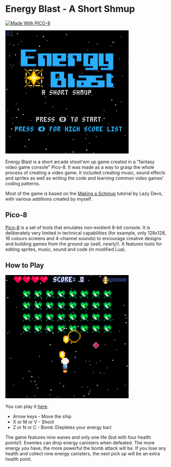 
# Energy Blast - A Short Shmup
[![Made With PICO-8](https://img.shields.io/badge/Made%20With-PICO--8-ff004d.svg?style=flat&logo=data%3Aimage%2Fpng%3Bbase64%2CiVBORw0KGgoAAAANSUhEUgAAABQAAAAUCAYAAACNiR0NAAAAlUlEQVQ4jWP8v5gBFTxOR%2BVXPfuPwp8SxIjCt%2BBG4TIxUBkMfgNZGIyi0IRmoobZxxeo0rcPocp%2FEEEJ08HvZaobyPj%2FjTpqmLAeJM2EtgMo3MHvZeqnw9X%2FXVHSUdhnP5Qw%2Fc%2B7CUVDS%2BsWFH6QpuyIT4cMT8xQBJI%2B1aHwj1%2F3RgnTVJbrKGH29egxFPWD38tUNxAAun4liexlTtMAAAAASUVORK5CYII%3D)](https://www.lexaloffle.com/pico-8.php)

![Title screen](media/Energy_Blast.png)

Energy Blast is a short arcade shoot'em up game created in a "fantasy video game console" Pico-8. It was made as a way to grasp the whole process of creating a video game. It included creating music, sound effects and sprites as well as writing the code and learning common video games' coding patterns. 

Most of the game is based on the [Making a Schmup](https://www.youtube.com/watch?v=81WM_cjp9fo) tutorial by Lazy Devs, with various additions created by myself. 

## Pico-8

[Pico-8](https://www.lexaloffle.com/pico-8.php) is a set of tools that emulates non-existent 8-bit console. It is deliberately very limited in technical capabilities (for example, only 128x128, 16 colours screens and 4-channel sounds) to encourage creative designs and building games from the ground up (well, nearly!). It features tools for editing sprites, music, sound and code (in modified Lua).

## How to Play

![Gameplay](media/Energy_Blast.gif)

You can play it [here](https://www.lexaloffle.com/bbs/?tid=50258).

-   Arrow keys - Move the ship
-   X or M or V - Shoot
-   Z or N or C - Bomb (Depletes your energy bar)

The game features nine waves and only one life (but with four health points!). Enemies can drop energy canisters when defeated. The more energy you have, the more powerful the bomb attack will be. If you lose any health and collect nine energy canisters, the next pick up will be an extra health point. 

